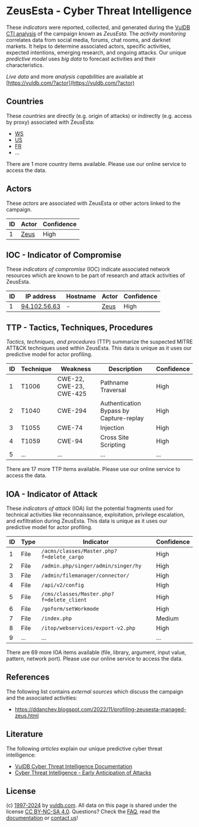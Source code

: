 # ZeusEsta - Cyber Threat Intelligence

These _indicators_ were reported, collected, and generated during the [VulDB CTI analysis](https://vuldb.com/?kb.cti) of the campaign known as _ZeusEsta_. The _activity monitoring_ correlates data from social media, forums, chat rooms, and darknet markets. It helps to determine associated actors, specific activities, expected intentions, emerging research, and ongoing attacks. Our unique _predictive model_ uses _big data_ to forecast activities and their characteristics.

_Live data_ and more _analysis capabilities_ are available at [https://vuldb.com/?actor](https://vuldb.com/?actor)

## Countries

These _countries_ are directly (e.g. origin of attacks) or indirectly (e.g. access by proxy) associated with ZeusEsta:

* [WS](https://vuldb.com/?country.ws)
* [US](https://vuldb.com/?country.us)
* [FR](https://vuldb.com/?country.fr)
* ...

There are 1 more country items available. Please use our online service to access the data.

## Actors

These _actors_ are associated with ZeusEsta or other actors linked to the campaign.

ID | Actor | Confidence
-- | ----- | ----------
1 | [Zeus](https://vuldb.com/?actor.zeus) | High

## IOC - Indicator of Compromise

These _indicators of compromise_ (IOC) indicate associated network resources which are known to be part of research and attack activities of ZeusEsta.

ID | IP address | Hostname | Actor | Confidence
-- | ---------- | -------- | ----- | ----------
1 | [94.102.56.63](https://vuldb.com/?ip.94.102.56.63) | - | [Zeus](https://vuldb.com/?actor.zeus) | High

## TTP - Tactics, Techniques, Procedures

_Tactics, techniques, and procedures_ (TTP) summarize the suspected MITRE ATT&CK techniques used within ZeusEsta. This data is unique as it uses our predictive model for actor profiling.

ID | Technique | Weakness | Description | Confidence
-- | --------- | -------- | ----------- | ----------
1 | T1006 | CWE-22, CWE-23, CWE-425 | Pathname Traversal | High
2 | T1040 | CWE-294 | Authentication Bypass by Capture-replay | High
3 | T1055 | CWE-74 | Injection | High
4 | T1059 | CWE-94 | Cross Site Scripting | High
5 | ... | ... | ... | ...

There are 17 more TTP items available. Please use our online service to access the data.

## IOA - Indicator of Attack

These _indicators of attack_ (IOA) list the potential fragments used for technical activities like reconnaissance, exploitation, privilege escalation, and exfiltration during ZeusEsta. This data is unique as it uses our predictive model for actor profiling.

ID | Type | Indicator | Confidence
-- | ---- | --------- | ----------
1 | File | `/acms/classes/Master.php?f=delete_cargo` | High
2 | File | `/admin.php/singer/admin/singer/hy` | High
3 | File | `/admin/filemanager/connector/` | High
4 | File | `/api/v2/config` | High
5 | File | `/cms/classes/Master.php?f=delete_client` | High
6 | File | `/goform/setWorkmode` | High
7 | File | `/index.php` | Medium
8 | File | `/itop/webservices/export-v2.php` | High
9 | ... | ... | ...

There are 69 more IOA items available (file, library, argument, input value, pattern, network port). Please use our online service to access the data.

## References

The following list contains _external sources_ which discuss the campaign and the associated activities:

* https://ddanchev.blogspot.com/2022/11/profiling-zeusesta-managed-zeus.html

## Literature

The following _articles_ explain our unique predictive cyber threat intelligence:

* [VulDB Cyber Threat Intelligence Documentation](https://vuldb.com/?kb.cti)
* [Cyber Threat Intelligence - Early Anticipation of Attacks](https://www.scip.ch/en/?labs.20201022)

## License

(c) [1997-2024](https://vuldb.com/?kb.changelog) by [vuldb.com](https://vuldb.com/?kb.about). All data on this page is shared under the license [CC BY-NC-SA 4.0](https://creativecommons.org/licenses/by-nc-sa/4.0/). Questions? Check the [FAQ](https://vuldb.com/?kb.faq), read the [documentation](https://vuldb.com/?kb) or [contact us](https://vuldb.com/?contact)!

